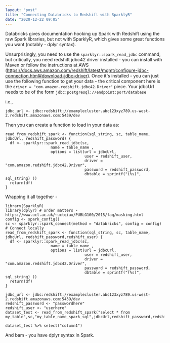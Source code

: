 ```yaml
---
layout: "post"
title: "Connecting Databricks to Redshift with SparklyR"
date: "2020-12-22 09:05"
---
```


Databricks gives documentation hooking up Spark with Redshift using the raw Spark libraries, but not with SparklyR, which gives some great functions you want (notably - dplyr syntax).

Unsurprisingly, you need to use the `sparklyr::spark_read_jdbc` command, but critically, you need redshift jdbc42 driver installed - you can install with Maven or follow the instructions at AWS (https://docs.aws.amazon.com/redshift/latest/mgmt/configure-jdbc-connection.html#download-jdbc-driver). Once it's installed - you can just use the following function to get your data - the critical component here is the `driver = "com.amazon.redshift.jdbc42.Driver"` piece. Your jdbcUrl needs to be of the form `jdbc:postgresql://endpoint:port/database`

i.e.,

```
jdbc_url <- jdbc:redshift://examplecluster.abc123xyz789.us-west-2.redshift.amazonaws.com:5439/dev
```

Then you can create a function to load in your data as:
```
read_from_redshift_spark <- function(sql_string, sc, table_name, jdbcUrl, redshift_password) {
  df <- sparklyr::spark_read_jdbc(sc,
                    name = table_name ,
                    options = list(url = jdbcUrl,
                                   user = redshift_user,
                                   driver = "com.amazon.redshift.jdbc42.Driver",
                                   password = redshift_password,
                                   dbtable = sprintf("(%s)", sql_string) ))
  return(df)
}
```

Wrapping it all together -

```
library(SparklyR)
library(dplyr) # order matters - https://www.ucl.ac.uk/~uctqiax/PUBLG100/2015/faq/masking.html
config <- spark_config()
sc <- sparklyr::spark_connect(method = "databricks", config = config) # Connect locally
read_from_redshift_spark <- function(sql_string, sc, table_name, jdbcUrl, redshift_password,redshift_user) {
  df <- sparklyr::spark_read_jdbc(sc,
                    name = table_name ,
                    options = list(url = jdbcUrl,
                                   user = redshift_user,
                                   driver = "com.amazon.redshift.jdbc42.Driver",
                                   password = redshift_password,
                                   dbtable = sprintf("(%s)", sql_string) ))
  return(df)
}

jdbc_url <- jdbc:redshift://examplecluster.abc123xyz789.us-west-2.redshift.amazonaws.com:5439/dev
redshift_password <- "passwordhere"
redshift_user <- "userhere"
dataset_test <- read_from_redshift_spark("select * from my_table",sc,"my_table_name_spark_sql",jdbcUrl,redshift_password,redshift_user)

dataset_test %>% select("column1")
```


And bam - you have dplyr syntax in Spark.
